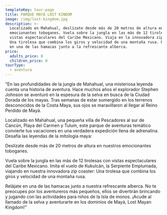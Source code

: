 ```yaml
---
templateKey: tour-page
title: PARQUE MAYÁ LOST KINDOM
image: /img/lost-kingdom.jpg
description: >-
  Localizado en Mahahual, deslízate desde más de 20 metros de altura en los
  emocionantes toboganes. Vuela sobre la jungla en las más de 12 tirolesas con
  vistas espectaculares del Caribe Mexicano. Viaja en la innovadora zip coaster:
  Una tirolesa que combina los giros y velocidad de una montaña rusa. Relájate
  en una de las hamacas junto a la refrescante alberca.
price:
  adults_price: 0
  children_price: 0
tourType:
  - aventura
---
```

"En las profundidades de la jungla de Mahahual, una misteriosa leyenda cuenta una historia de aventura. Hace muchos años el explorador Stephen Johnson se aventuró en la espesura de la selva en busca de la Ciudad Dorada de los mayas. Tras semanas de estar sumergido en los terrenos desconocidos de la Costa Maya, sus ojos se maravillaron al llegar al Reino Perdido de Mayá. 

Localizado en Mahahual, una pequeña villa de Pescadores al sur de Cancún, Playa del Carmen y Tulum, este parque de aventuras temático convierte tus vacaciones en una verdadera expedición llena de adrenalina. Desafía las leyendas de la mitología maya:

Deslízate desde más de 20 metros de altura en nuestros emocionantes toboganes.

Vuela sobre la jungla en las más de 12 tirolesas con vistas espectaculares del Caribe Mexicano. Imita el vuelo de Kukulcán, la Serpiente Emplumada, viajando en nuestra innovadora zip coaster: Una tirolesa que combina los giros y velocidad de una montaña rusa.

Relájate en una de las hamacas junto a nuestra refrescante alberca. No te preocupes por los aventureros más pequeños, ellos se divertirán brincando y jugando con las actividades para niños de la Isla de monos. ¡Acude al llamado de la selva y aventurarte en los dominios de Mayá, Lost Mayan Kingdom!"
